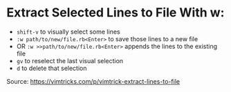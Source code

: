 # Extract Selected Lines to File With w:

* `shift-v` to visually select some lines
* `:w path/to/new/file.rb<Enter>` to save those lines to a new file
* OR `:w >>path/to/new/file.rb<Enter>` appends the lines to the existing file
* `gv` to reselect the last visual selection
* `d` to delete that selection

Source:
https://vimtricks.com/p/vimtrick-extract-lines-to-file
